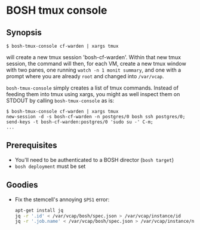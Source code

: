 # BOSH tmux console

## Synopsis

```
$ bosh-tmux-console cf-warden | xargs tmux
```

will create a new tmux session 'bosh-cf-warden'. Within that new tmux session, the command will then, for each VM, create a new tmux window with two panes, one running `watch -n 1 monit summary`, and one with a prompt where you are already `root` and changed into `/var/vcap`.

`bosh-tmux-console` simply creates a list of tmux commands. Instead of feeding them into tmux using xargs, you might as well inspect them on STDOUT by calling `bosh-tmux-console` as is:

```
$ bosh-tmux-console cf-warden | xargs tmux
new-session -d -s bosh-cf-warden -n postgres/0 bosh ssh postgres/0;
send-keys -t bosh-cf-warden:postgres/0 'sudo su -' C-m;
...
```

## Prerequisites

* You'll need to be authenticated to a BOSH director (`bosh target`)
* `bosh deployment` must be set

## Goodies

* Fix the stemcell's annoying `$PS1` error:

  ```bash
  apt-get install jq
  jq -r '.id' < /var/vcap/bosh/spec.json > /var/vcap/instance/id
  jq -r '.job.name' < /var/vcap/bosh/spec.json > /var/vcap/instance/name
  ```
